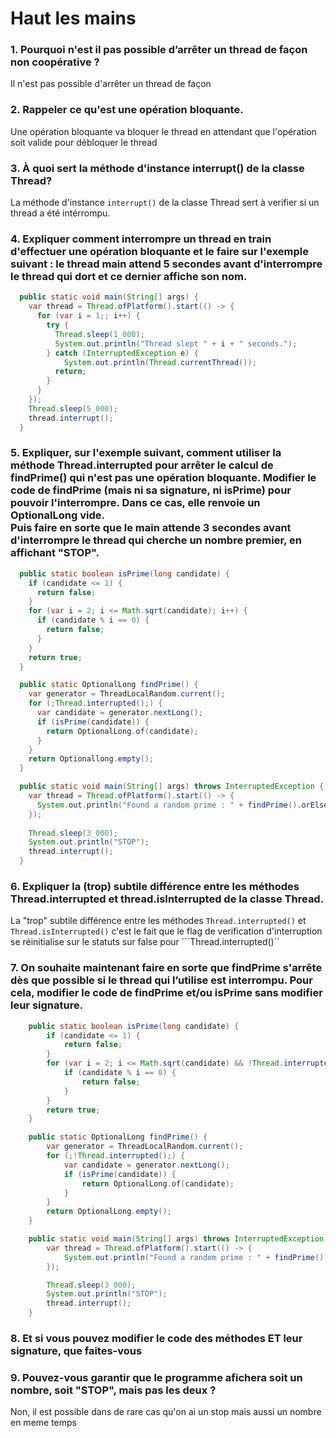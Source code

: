 # Haut les mains

### 1. Pourquoi n'est il pas possible d’arrêter un thread de façon non coopérative ?

Il n'est pas possible d'arrêter un thread de façon



### 2. Rappeler ce qu'est une opération bloquante.

Une opération bloquante va bloquer le thread en attendant que l'opération soit valide pour débloquer le thread

### 3. À quoi sert la méthode d'instance interrupt() de la classe Thread?

La méthode d'instance ``interrupt()`` de la classe Thread sert à verifier si un thread a été intérrompu.

### 4. Expliquer comment interrompre un thread en train d'effectuer une opération bloquante et le faire sur l'exemple suivant : le thread main attend 5 secondes avant d'interrompre le thread qui dort et ce dernier affiche son nom.

```java
  public static void main(String[] args) {
    var thread = Thread.ofPlatform().start(() -> {
      for (var i = 1;; i++) {
        try {
          Thread.sleep(1_000);
          System.out.println("Thread slept " + i + " seconds.");
        } catch (InterruptedException e) {
        	System.out.println(Thread.currentThread());
          return;
        }
      }
    });
    Thread.sleep(5_000);
    thread.interrupt();
  }
```

### 5. Expliquer, sur l'exemple suivant, comment utiliser la méthode Thread.interrupted pour arrêter le calcul de findPrime() qui n'est pas une opération bloquante. Modifier le code de findPrime (mais ni sa signature, ni isPrime) pour pouvoir l'interrompre. Dans ce cas, elle renvoie un OptionalLong vide.<br>Puis faire en sorte que le main attende 3 secondes avant d'interrompre le thread qui cherche un nombre premier, en affichant "STOP".

```java
  public static boolean isPrime(long candidate) {
    if (candidate <= 1) {
      return false;
    }
    for (var i = 2; i <= Math.sqrt(candidate); i++) {
      if (candidate % i == 0) {
        return false;
      }
    }
    return true;
  }

  public static OptionalLong findPrime() {
    var generator = ThreadLocalRandom.current();
    for (;Thread.interrupted();) {
      var candidate = generator.nextLong();
      if (isPrime(candidate)) {
        return OptionalLong.of(candidate);
      }
    }
    return Optionallong.empty();
  }

  public static void main(String[] args) throws InterruptedException {
    var thread = Thread.ofPlatform().start(() -> {
      System.out.println("Found a random prime : " + findPrime().orElseThrow());
    });
    
    Thread.sleep(3_000);
    System.out.println("STOP");
    thread.interrupt();
  }
```

### 6. Expliquer la (trop) subtile différence entre les méthodes Thread.interrupted et thread.isInterrupted de la classe Thread.

La "trop" subtile différence entre les méthodes ``Thread.interrupted()`` et ``Thread.isInterrupted()`` c'est le fait que le flag de verification d'interruption se réinitialise sur le statuts sur false pour ```Thread.interrupted()``



### 7. On souhaite maintenant faire en sorte que findPrime s'arrête dès que possible si le thread qui l’utilise est interrompu. Pour cela, modifier le code de findPrime et/ou isPrime sans modifier leur signature.

```java
	public static boolean isPrime(long candidate) {
		if (candidate <= 1) {
			return false;
		}
		for (var i = 2; i <= Math.sqrt(candidate) && !Thread.interrupted(); i++) {
			if (candidate % i == 0) {
				return false;
			}
		}
		return true;
	}

	public static OptionalLong findPrime() {
		var generator = ThreadLocalRandom.current();
		for (;!Thread.interrupted();) {
			var candidate = generator.nextLong();
			if (isPrime(candidate)) {
				return OptionalLong.of(candidate);
			}
		}
		return OptionalLong.empty();
	}

	public static void main(String[] args) throws InterruptedException {
		var thread = Thread.ofPlatform().start(() -> {
			System.out.println("Found a random prime : " + findPrime());
		});

		Thread.sleep(3_000);
		System.out.println("STOP");
		thread.interrupt();
	}
```

### 8. Et si vous pouvez modifier le code des méthodes ET leur signature, que faites-vous



### 9. Pouvez-vous garantir que le programme afichera soit un nombre, soit "STOP", mais pas les deux ?

Non, il est possible dans de rare cas qu'on ai un stop mais aussi un nombre en meme temps



